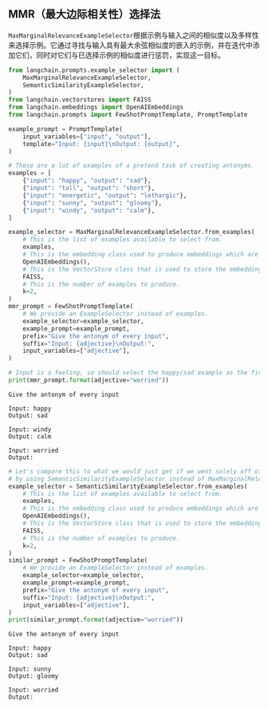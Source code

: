 ## MMR（最大边际相关性）选择法

`MaxMarginalRelevanceExampleSelector`根据示例与输入之间的相似度以及多样性来选择示例。它通过寻找与输入具有最大余弦相似度的嵌入的示例，并在迭代中添加它们，同时对它们与已选择示例的相似度进行惩罚，实现这一目标。


```python
from langchain.prompts.example_selector import (
    MaxMarginalRelevanceExampleSelector,
    SemanticSimilarityExampleSelector,
)
from langchain.vectorstores import FAISS
from langchain.embeddings import OpenAIEmbeddings
from langchain.prompts import FewShotPromptTemplate, PromptTemplate

example_prompt = PromptTemplate(
    input_variables=["input", "output"],
    template="Input: {input}\nOutput: {output}",
)

# These are a lot of examples of a pretend task of creating antonyms.
examples = [
    {"input": "happy", "output": "sad"},
    {"input": "tall", "output": "short"},
    {"input": "energetic", "output": "lethargic"},
    {"input": "sunny", "output": "gloomy"},
    {"input": "windy", "output": "calm"},
]
```


```python
example_selector = MaxMarginalRelevanceExampleSelector.from_examples(
    # This is the list of examples available to select from.
    examples,
    # This is the embedding class used to produce embeddings which are used to measure semantic similarity.
    OpenAIEmbeddings(),
    # This is the VectorStore class that is used to store the embeddings and do a similarity search over.
    FAISS,
    # This is the number of examples to produce.
    k=2,
)
mmr_prompt = FewShotPromptTemplate(
    # We provide an ExampleSelector instead of examples.
    example_selector=example_selector,
    example_prompt=example_prompt,
    prefix="Give the antonym of every input",
    suffix="Input: {adjective}\nOutput:",
    input_variables=["adjective"],
)
```


```python
# Input is a feeling, so should select the happy/sad example as the first one
print(mmr_prompt.format(adjective="worried"))
```

    Give the antonym of every input
    
    Input: happy
    Output: sad
    
    Input: windy
    Output: calm
    
    Input: worried
    Output:
    


```python
# Let's compare this to what we would just get if we went solely off of similarity,
# by using SemanticSimilarityExampleSelector instead of MaxMarginalRelevanceExampleSelector.
example_selector = SemanticSimilarityExampleSelector.from_examples(
    # This is the list of examples available to select from.
    examples,
    # This is the embedding class used to produce embeddings which are used to measure semantic similarity.
    OpenAIEmbeddings(),
    # This is the VectorStore class that is used to store the embeddings and do a similarity search over.
    FAISS,
    # This is the number of examples to produce.
    k=2,
)
similar_prompt = FewShotPromptTemplate(
    # We provide an ExampleSelector instead of examples.
    example_selector=example_selector,
    example_prompt=example_prompt,
    prefix="Give the antonym of every input",
    suffix="Input: {adjective}\nOutput:",
    input_variables=["adjective"],
)
print(similar_prompt.format(adjective="worried"))
```

    Give the antonym of every input
    
    Input: happy
    Output: sad
    
    Input: sunny
    Output: gloomy
    
    Input: worried
    Output:
    


```python

```
